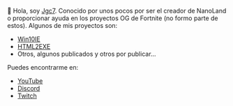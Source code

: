 👋 Hola, soy [Jgc7](http://tinyurl.com/Jgc777). Conocido por unos pocos por ser el creador de NanoLand o proporcionar ayuda en los proyectos OG de Fortnite (no formo parte de estos).
Algunos de mis proyectos son:
- [Win10IE](http://tinyurl.com/Win10IE-web)
- [HTML2EXE](http://tinyurl.com/HTML2EXE-web)
- Otros, algunos publicados y otros por publicar...

Puedes encontrarme en:
- [YouTube](http://bit.ly/7777j7)
- [Discord](http://discord.com/users/889045882874495036)
- [Twitch](https://www.twitch.tv/jgc9884)
